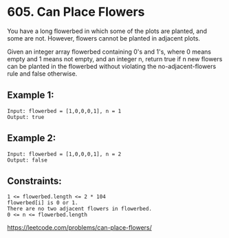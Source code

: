 # 605. Can Place Flowers

You have a long flowerbed in which some of the plots are planted, and some are not. However, flowers cannot be planted in adjacent plots.

Given an integer array flowerbed containing 0's and 1's, where 0 means empty and 1 means not empty, and an integer n, return true if n new flowers can be planted in the flowerbed without violating the no-adjacent-flowers rule and false otherwise.

## Example 1:

    Input: flowerbed = [1,0,0,0,1], n = 1
    Output: true

## Example 2:

    Input: flowerbed = [1,0,0,0,1], n = 2
    Output: false

## Constraints:

    1 <= flowerbed.length <= 2 * 104
    flowerbed[i] is 0 or 1.
    There are no two adjacent flowers in flowerbed.
    0 <= n <= flowerbed.length

https://leetcode.com/problems/can-place-flowers/
